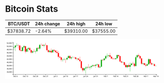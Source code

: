 # Bitcoin Stats

BTC/USDT|24h change|24h high|24h low|
|---|---|---|---|
|$37838.72|-2.64%|$39310.00|$37555.00|

<img src="./chart.svg">
